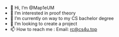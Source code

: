- 👋 Hi, I’m @Map1eUM
- 👀 I’m interested in proof theory
- 🌱 I’m currently on way to my CS bachelor degree
- 💞️ I’m looking to create a project
- 📫 How to reach me : Email: rc@cs4u.top

<!---
Map1eUM/Map1eUM is a ✨ special ✨ repository because its `README.md` (this file) appears on your GitHub profile.
You can click the Preview link to take a look at your changes.
--->
